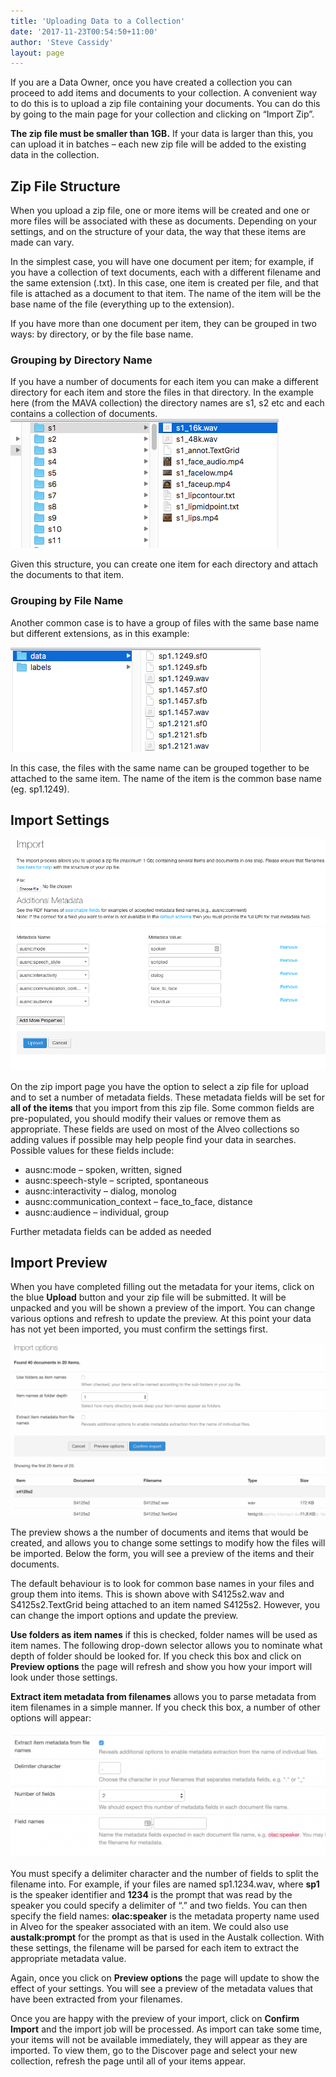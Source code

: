 ```yaml
---
title: 'Uploading Data to a Collection'
date: '2017-11-23T00:54:50+11:00'
author: 'Steve Cassidy'
layout: page
---
```


If you are a Data Owner, once you have created a collection you can proceed to add items and documents to your collection. A convenient way to do this is to upload a zip file containing your documents. You can do this by going to the main page for your collection and clicking on “Import Zip”.

**The zip file must be smaller than 1GB.** If your data is larger than this, you can upload it in batches – each new zip file will be added to the existing data in the collection.

## Zip File Structure

When you upload a zip file, one or more items will be created and one or more files will be associated with these as documents. Depending on your settings, and on the structure of your data, the way that these items are made can vary.

In the simplest case, you will have one document per item; for example, if you have a collection of text documents, each with a different filename and the same extension (.txt). In this case, one item is created per file, and that file is attached as a document to that item. The name of the item will be the base name of the file (everything up to the extension).

If you have more than one document per item, they can be grouped in two ways: by directory, or by the file base name.

### Grouping by Directory Name

If you have a number of documents for each item you can make a different directory for each item and store the files in that directory. In the example here (from the MAVA collection) the directory names are s1, s2 etc and each contains a collection of documents. ![screen shot of a file system](/assets/files/2017/12/Screen-Shot-2017-12-05-at-4.50.19-pm.png)

Given this structure, you can create one item for each directory and attach the documents to that item.

### Grouping by File Name

Another common case is to have a group of files with the same base name but different extensions, as in this example:

![screen shot of file system](/assets/files/2017/12/Screen-Shot-2017-12-05-at-4.53.11-pm.png)

In this case, the files with the same name can be grouped together to be attached to the same item. The name of the item is the common base name (eg. sp1.1249).

## Import Settings

![screen shot of import settings](/assets/files/2017/12/Screen-Shot-2017-12-05-at-5.12.03-pm.png)

On the zip import page you have the option to select a zip file for upload and to set a number of metadata fields. These metadata fields will be set for **all of the items** that you import from this zip file. Some common fields are pre-populated, you should modify their values or remove them as appropriate. These fields are used on most of the Alveo collections so adding values if possible may help people find your data in searches. Possible values for these fields include:

- ausnc:mode – spoken, written, signed
- ausnc:speech-style – scripted, spontaneous
- ausnc:interactivity – dialog, monolog
- ausnc:communication\_context – face\_to\_face, distance
- ausnc:audience – individual, group

Further metadata fields can be added as needed

## Import Preview

When you have completed filling out the metadata for your items, click on the blue **Upload** button and your zip file will be submitted. It will be unpacked and you will be shown a preview of the import. You can change various options and refresh to update the preview. At this point your data has not yet been imported, you must confirm the settings first.

![Screen Shot of zip upload options](/assets/files/2017/12/Screen-Shot-2017-12-05-at-6.20.04-pm-1024x562.png)

The preview shows a the number of documents and items that would be created, and allows you to change some settings to modify how the files will be imported. Below the form, you will see a preview of the items and their documents.

The default behaviour is to look for common base names in your files and group them into items. This is shown above with S4125s2.wav and S4125s2.TextGrid being attached to an item named S4125s2. However, you can change the import options and update the preview.

**Use folders as item names** if this is checked, folder names will be used as item names. The following drop-down selector allows you to nominate what depth of folder should be looked for. If you check this box and click on **Preview options** the page will refresh and show you how your import will look under those settings.

**Extract item metadata from filenames** allows you to parse metadata from item filenames in a simple manner. If you check this box, a number of other options will appear:

![Screen Shot filename parse options](/assets/files/2017/12/Screen-Shot-2017-12-05-at-6.28.56-pm-1024x409.png)

You must specify a delimiter character and the number of fields to split the filename into. For example, if your files are named sp1.1234.wav, where **sp1** is the speaker identifier and **1234** is the prompt that was read by the speaker you could specify a delimiter of “.” and two fields. You can then specify the field names: **olac:speaker** is the metadata property name used in Alveo for the speaker associated with an item. We could also use **austalk:prompt** for the prompt as that is used in the Austalk collection. With these settings, the filename will be parsed for each item to extract the appropriate metadata value.

Again, once you click on **Preview options** the page will update to show the effect of your settings. You will see a preview of the metadata values that have been extracted from your filenames.

Once you are happy with the preview of your import, click on **Confirm Import** and the import job will be processed. As import can take some time, your items will not be available immediately, they will appear as they are imported. To view them, go to the Discover page and select your new collection, refresh the page until all of your items appear.